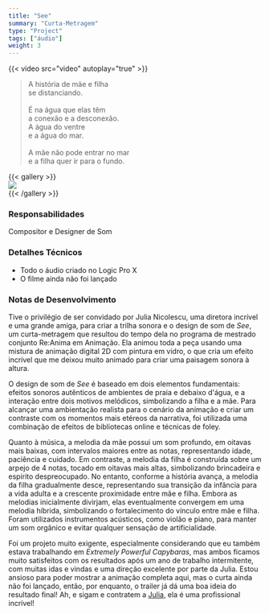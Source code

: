 ```yaml
---  
title: "See"  
summary: "Curta-Metragem"  
type: "Project"  
tags: ["áudio"]  
weight: 3
---  
```

{{< video src="video" autoplay="true" >}}  

> A história de mãe e filha<br>se distanciando.​<br><br>É na água que elas têm<br>a conexão e a desconexão.<br>A água do ventre<br>e a água do mar.​<br><br>A mãe não pode entrar no mar<br>e a filha quer ir para o fundo.  

{{< gallery >}}  
  <img src="\.\.\projects/see/l1.png" class="grid-w60" />  
{{< /gallery >}}  

### Responsabilidades 

Compositor e Designer de Som  

### Detalhes Técnicos  

- Todo o áudio criado no Logic Pro X  
- O filme ainda não foi lançado  

### Notas de Desenvolvimento  

Tive o privilégio de ser convidado por Julia Nicolescu, uma diretora incrível e uma grande amiga, para criar a trilha sonora e o design de som de *See*, um curta-metragem que resultou do tempo dela no programa de mestrado conjunto Re:Anima em Animação. Ela animou toda a peça usando uma mistura de animação digital 2D com pintura em vidro, o que cria um efeito incrível que me deixou muito animado para criar uma paisagem sonora à altura.  

O design de som de *See* é baseado em dois elementos fundamentais: efeitos sonoros autênticos de ambientes de praia e debaixo d'água, e a interação entre dois motivos melódicos, simbolizando a filha e a mãe. Para alcançar uma ambientação realista para o cenário da animação e criar um contraste com os momentos mais etéreos da narrativa, foi utilizada uma combinação de efeitos de bibliotecas online e técnicas de foley.  

Quanto à música, a melodia da mãe possui um som profundo, em oitavas mais baixas, com intervalos maiores entre as notas, representando idade, paciência e cuidado. Em contraste, a melodia da filha é construída sobre um arpejo de 4 notas, tocado em oitavas mais altas, simbolizando brincadeira e espírito despreocupado. No entanto, conforme a história avança, a melodia da filha gradualmente desce, representando sua transição da infância para a vida adulta e a crescente proximidade entre mãe e filha. Embora as melodias inicialmente divirjam, elas eventualmente convergem em uma melodia híbrida, simbolizando o fortalecimento do vínculo entre mãe e filha. Foram utilizados instrumentos acústicos, como violão e piano, para manter um som orgânico e evitar qualquer sensação de artificialidade.  

Foi um projeto muito exigente, especialmente considerando que eu também estava trabalhando em *Extremely Powerful Capybaras*, mas ambos ficamos muito satisfeitos com os resultados após um ano de trabalho intermitente, com muitas idas e vindas e uma direção excelente por parte da Julia. Estou ansioso para poder mostrar a animação completa aqui, mas o curta ainda não foi lançado, então, por enquanto, o trailer já dá uma boa ideia do resultado final! Ah, e sigam e contratem a [Julia](http://junicolescu.com), ela é uma profissional incrível!  
